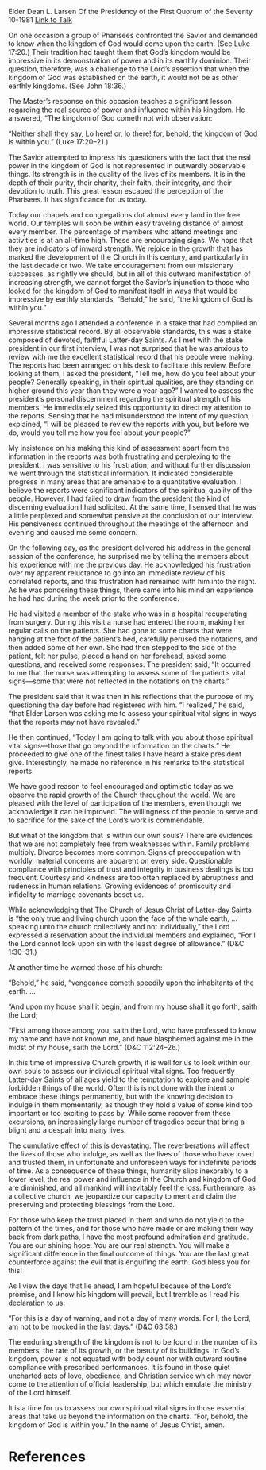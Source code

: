 Elder Dean L. Larsen
Of the Presidency of the First Quorum of the Seventy
10-1981
[Link to Talk](https://www.churchofjesuschrist.org/study/general-conference/1981/10/the-strength-of-the-kingdom-is-within?lang=eng)

On one occasion a group of Pharisees confronted the Savior and demanded to know when the kingdom of God would come upon the earth. (See Luke 17:20.) Their tradition had taught them that God’s kingdom would be impressive in its demonstration of power and in its earthly dominion. Their question, therefore, was a challenge to the Lord’s assertion that when the kingdom of God was established on the earth, it would not be as other earthly kingdoms. (See John 18:36.)

The Master’s response on this occasion teaches a significant lesson regarding the real source of power and influence within his kingdom. He answered, “The kingdom of God cometh not with observation:

“Neither shall they say, Lo here! or, lo there! for, behold, the kingdom of God is within you.” (Luke 17:20–21.)

The Savior attempted to impress his questioners with the fact that the real power in the kingdom of God is not represented in outwardly observable things. Its strength is in the quality of the lives of its members. It is in the depth of their purity, their charity, their faith, their integrity, and their devotion to truth. This great lesson escaped the perception of the Pharisees. It has significance for us today.

Today our chapels and congregations dot almost every land in the free world. Our temples will soon be within easy traveling distance of almost every member. The percentage of members who attend meetings and activities is at an all-time high. These are encouraging signs. We hope that they are indicators of inward strength. We rejoice in the growth that has marked the development of the Church in this century, and particularly in the last decade or two. We take encouragement from our missionary successes, as rightly we should, but in all of this outward manifestation of increasing strength, we cannot forget the Savior’s injunction to those who looked for the kingdom of God to manifest itself in ways that would be impressive by earthly standards. “Behold,” he said, “the kingdom of God is within you.”

Several months ago I attended a conference in a stake that had compiled an impressive statistical record. By all observable standards, this was a stake composed of devoted, faithful Latter-day Saints. As I met with the stake president in our first interview, I was not surprised that he was anxious to review with me the excellent statistical record that his people were making. The reports had been arranged on his desk to facilitate this review. Before looking at them, I asked the president, “Tell me, how do you feel about your people? Generally speaking, in their spiritual qualities, are they standing on higher ground this year than they were a year ago?” I wanted to assess the president’s personal discernment regarding the spiritual strength of his members. He immediately seized this opportunity to direct my attention to the reports. Sensing that he had misunderstood the intent of my question, I explained, “I will be pleased to review the reports with you, but before we do, would you tell me how you feel about your people?”

My insistence on his making this kind of assessment apart from the information in the reports was both frustrating and perplexing to the president. I was sensitive to his frustration, and without further discussion we went through the statistical information. It indicated considerable progress in many areas that are amenable to a quantitative evaluation. I believe the reports were significant indicators of the spiritual quality of the people. However, I had failed to draw from the president the kind of discerning evaluation I had solicited. At the same time, I sensed that he was a little perplexed and somewhat pensive at the conclusion of our interview. His pensiveness continued throughout the meetings of the afternoon and evening and caused me some concern.

On the following day, as the president delivered his address in the general session of the conference, he surprised me by telling the members about his experience with me the previous day. He acknowledged his frustration over my apparent reluctance to go into an immediate review of his correlated reports, and this frustration had remained with him into the night. As he was pondering these things, there came into his mind an experience he had had during the week prior to the conference.

He had visited a member of the stake who was in a hospital recuperating from surgery. During this visit a nurse had entered the room, making her regular calls on the patients. She had gone to some charts that were hanging at the foot of the patient’s bed, carefully perused the notations, and then added some of her own. She had then stepped to the side of the patient, felt her pulse, placed a hand on her forehead, asked some questions, and received some responses. The president said, “It occurred to me that the nurse was attempting to assess some of the patient’s vital signs—some that were not reflected in the notations on the charts.”

The president said that it was then in his reflections that the purpose of my questioning the day before had registered with him. “I realized,” he said, “that Elder Larsen was asking me to assess your spiritual vital signs in ways that the reports may not have revealed.”

He then continued, “Today I am going to talk with you about those spiritual vital signs—those that go beyond the information on the charts.” He proceeded to give one of the finest talks I have heard a stake president give. Interestingly, he made no reference in his remarks to the statistical reports.

We have good reason to feel encouraged and optimistic today as we observe the rapid growth of the Church throughout the world. We are pleased with the level of participation of the members, even though we acknowledge it can be improved. The willingness of the people to serve and to sacrifice for the sake of the Lord’s work is commendable.

But what of the kingdom that is within our own souls? There are evidences that we are not completely free from weaknesses within. Family problems multiply. Divorce becomes more common. Signs of preoccupation with worldly, material concerns are apparent on every side. Questionable compliance with principles of trust and integrity in business dealings is too frequent. Courtesy and kindness are too often replaced by abruptness and rudeness in human relations. Growing evidences of promiscuity and infidelity to marriage covenants beset us.

While acknowledging that The Church of Jesus Christ of Latter-day Saints is “the only true and living church upon the face of the whole earth, … speaking unto the church collectively and not individually,” the Lord expressed a reservation about the individual members and explained, “For I the Lord cannot look upon sin with the least degree of allowance.” (D&C 1:30–31.)

At another time he warned those of his church:

“Behold,” he said, “vengeance cometh speedily upon the inhabitants of the earth. …

“And upon my house shall it begin, and from my house shall it go forth, saith the Lord;

“First among those among you, saith the Lord, who have professed to know my name and have not known me, and have blasphemed against me in the midst of my house, saith the Lord.” (D&C 112:24–26.)

In this time of impressive Church growth, it is well for us to look within our own souls to assess our individual spiritual vital signs. Too frequently Latter-day Saints of all ages yield to the temptation to explore and sample forbidden things of the world. Often this is not done with the intent to embrace these things permanently, but with the knowing decision to indulge in them momentarily, as though they hold a value of some kind too important or too exciting to pass by. While some recover from these excursions, an increasingly large number of tragedies occur that bring a blight and a despair into many lives.

The cumulative effect of this is devastating. The reverberations will affect the lives of those who indulge, as well as the lives of those who have loved and trusted them, in unfortunate and unforeseen ways for indefinite periods of time. As a consequence of these things, humanity slips inexorably to a lower level, the real power and influence in the Church and kingdom of God are diminished, and all mankind will inevitably feel the loss. Furthermore, as a collective church, we jeopardize our capacity to merit and claim the preserving and protecting blessings from the Lord.

For those who keep the trust placed in them and who do not yield to the pattern of the times, and for those who have made or are making their way back from dark paths, I have the most profound admiration and gratitude. You are our shining hope. You are our real strength. You will make a significant difference in the final outcome of things. You are the last great counterforce against the evil that is engulfing the earth. God bless you for this!

As I view the days that lie ahead, I am hopeful because of the Lord’s promise, and I know his kingdom will prevail, but I tremble as I read his declaration to us:

“For this is a day of warning, and not a day of many words. For I, the Lord, am not to be mocked in the last days.” (D&C 63:58.)

The enduring strength of the kingdom is not to be found in the number of its members, the rate of its growth, or the beauty of its buildings. In God’s kingdom, power is not equated with body count nor with outward routine compliance with prescribed performances. It is found in those quiet uncharted acts of love, obedience, and Christian service which may never come to the attention of official leadership, but which emulate the ministry of the Lord himself.

It is a time for us to assess our own spiritual vital signs in those essential areas that take us beyond the information on the charts. “For, behold, the kingdom of God is within you.” In the name of Jesus Christ, amen.

# References
